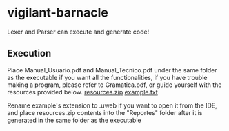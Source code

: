 # vigilant-barnacle
Lexer and Parser can execute and generate code!

## Execution
Place Manual_Usuario.pdf and Manual_Tecnico.pdf under the same folder as the executable if you want all the functionalities, if you have trouble making a program, please refer to Gramatica.pdf, or guide yourself with the resources provided below.
[resources.zip](https://github.com/ZantetsukenGT/vigilant-barnacle/files/3001768/resources.zip)
[example.txt](https://github.com/ZantetsukenGT/vigilant-barnacle/files/3001781/example.txt)

Rename example's extension to .uweb if you want to open it from the IDE, and place resources.zip contents into the "Reportes" folder after it is generated in the same folder as the executable
